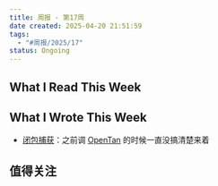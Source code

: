 ```yaml
---
title: 周报 - 第17周
date created: 2025-04-20 21:51:59
tags:
  - "#周报/2025/17"
status: Ongoing
---
```


## What I Read This Week

## What I Wrote This Week

- [闭包捕获](../Wiki/闭包捕获.md)：之前调 [OpenTan](https://github.com/shinoharaharuna/OpenTan) 的时候一直没搞清楚来着

## 值得关注
